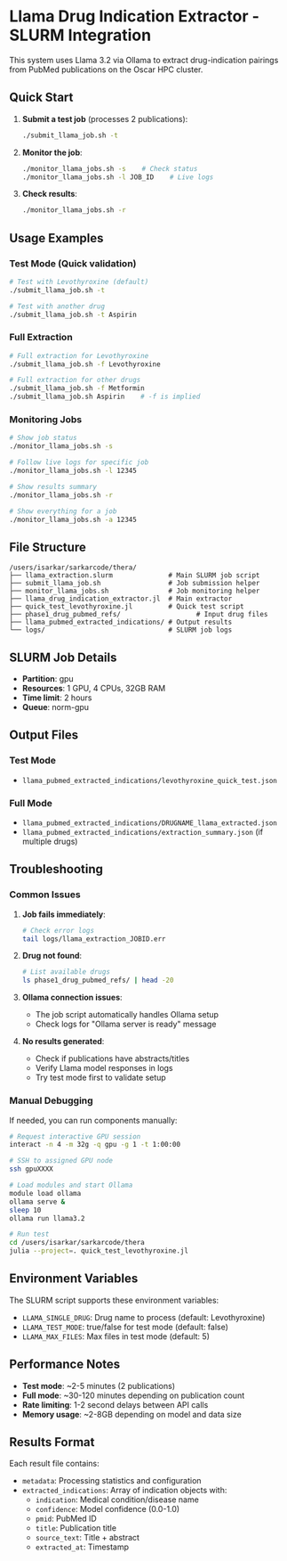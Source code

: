 # Llama Drug Indication Extractor - SLURM Integration

This system uses Llama 3.2 via Ollama to extract drug-indication pairings from PubMed publications on the Oscar HPC cluster.

## Quick Start

1. **Submit a test job** (processes 2 publications):
   ```bash
   ./submit_llama_job.sh -t
   ```

2. **Monitor the job**:
   ```bash
   ./monitor_llama_jobs.sh -s    # Check status
   ./monitor_llama_jobs.sh -l JOB_ID    # Live logs
   ```

3. **Check results**:
   ```bash
   ./monitor_llama_jobs.sh -r
   ```

## Usage Examples

### Test Mode (Quick validation)
```bash
# Test with Levothyroxine (default)
./submit_llama_job.sh -t

# Test with another drug
./submit_llama_job.sh -t Aspirin
```

### Full Extraction
```bash
# Full extraction for Levothyroxine
./submit_llama_job.sh -f Levothyroxine

# Full extraction for other drugs
./submit_llama_job.sh -f Metformin
./submit_llama_job.sh Aspirin    # -f is implied
```

### Monitoring Jobs
```bash
# Show job status
./monitor_llama_jobs.sh -s

# Follow live logs for specific job
./monitor_llama_jobs.sh -l 12345

# Show results summary
./monitor_llama_jobs.sh -r

# Show everything for a job
./monitor_llama_jobs.sh -a 12345
```

## File Structure

```
/users/isarkar/sarkarcode/thera/
├── llama_extraction.slurm              # Main SLURM job script
├── submit_llama_job.sh                 # Job submission helper
├── monitor_llama_jobs.sh               # Job monitoring helper
├── llama_drug_indication_extractor.jl  # Main extractor
├── quick_test_levothyroxine.jl         # Quick test script
├── phase1_drug_pubmed_refs/                   # Input drug files
├── llama_pubmed_extracted_indications/ # Output results
└── logs/                               # SLURM job logs
```

## SLURM Job Details

- **Partition**: gpu
- **Resources**: 1 GPU, 4 CPUs, 32GB RAM
- **Time limit**: 2 hours
- **Queue**: norm-gpu

## Output Files

### Test Mode
- `llama_pubmed_extracted_indications/levothyroxine_quick_test.json`

### Full Mode
- `llama_pubmed_extracted_indications/DRUGNAME_llama_extracted.json`
- `llama_pubmed_extracted_indications/extraction_summary.json` (if multiple drugs)

## Troubleshooting

### Common Issues

1. **Job fails immediately**:
   ```bash
   # Check error logs
   tail logs/llama_extraction_JOBID.err
   ```

2. **Drug not found**:
   ```bash
   # List available drugs
   ls phase1_drug_pubmed_refs/ | head -20
   ```

3. **Ollama connection issues**:
   - The job script automatically handles Ollama setup
   - Check logs for "Ollama server is ready" message

4. **No results generated**:
   - Check if publications have abstracts/titles
   - Verify Llama model responses in logs
   - Try test mode first to validate setup

### Manual Debugging

If needed, you can run components manually:

```bash
# Request interactive GPU session
interact -n 4 -m 32g -q gpu -g 1 -t 1:00:00

# SSH to assigned GPU node
ssh gpuXXXX

# Load modules and start Ollama
module load ollama
ollama serve &
sleep 10
ollama run llama3.2

# Run test
cd /users/isarkar/sarkarcode/thera
julia --project=. quick_test_levothyroxine.jl
```

## Environment Variables

The SLURM script supports these environment variables:

- `LLAMA_SINGLE_DRUG`: Drug name to process (default: Levothyroxine)
- `LLAMA_TEST_MODE`: true/false for test mode (default: false)
- `LLAMA_MAX_FILES`: Max files in test mode (default: 5)

## Performance Notes

- **Test mode**: ~2-5 minutes (2 publications)
- **Full mode**: ~30-120 minutes depending on publication count
- **Rate limiting**: 1-2 second delays between API calls
- **Memory usage**: ~2-8GB depending on model and data size

## Results Format

Each result file contains:
- `metadata`: Processing statistics and configuration
- `extracted_indications`: Array of indication objects with:
  - `indication`: Medical condition/disease name
  - `confidence`: Model confidence (0.0-1.0)
  - `pmid`: PubMed ID
  - `title`: Publication title
  - `source_text`: Title + abstract
  - `extracted_at`: Timestamp
